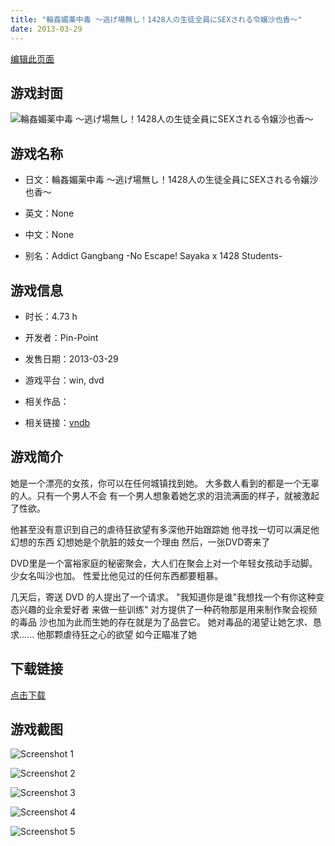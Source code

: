 ```yaml
---
title: "輪姦媚薬中毒 ～逃げ場無し！1428人の生徒全員にSEXされる令嬢沙也香～"
date: 2013-03-29
---
```

[编辑此页面](https://github.com/ACG-3/ADV3-source/blob/main/source/_posts/%E8%BC%AA%E5%A7%A6%E5%AA%9A%E8%96%AC%E4%B8%AD%E6%AF%92%20%EF%BD%9E%E9%80%83%E3%81%92%E5%A0%B4%E7%84%A1%E3%81%97%EF%BC%811428%E4%BA%BA%E3%81%AE%E7%94%9F%E5%BE%92%E5%85%A8%E5%93%A1%E3%81%ABSEX%E3%81%95%E3%82%8C%E3%82%8B%E4%BB%A4%E5%AC%A2%E6%B2%99%E4%B9%9F%E9%A6%99%EF%BD%9E.md)

## 游戏封面

![輪姦媚薬中毒 ～逃げ場無し！1428人の生徒全員にSEXされる令嬢沙也香～](https%3A//pan.timero.xyz/onedrive/img_lib_001/%E8%BC%AA%E5%A7%A6%E5%AA%9A%E8%96%AC%E4%B8%AD%E6%AF%92%20%EF%BD%9E%E9%80%83%E3%81%92%E5%A0%B4%E7%84%A1%E3%81%97%EF%BC%811428%E4%BA%BA%E3%81%AE%E7%94%9F%E5%BE%92%E5%85%A8%E5%93%A1%E3%81%ABSEX%E3%81%95%E3%82%8C%E3%82%8B%E4%BB%A4%E5%AC%A2%E6%B2%99%E4%B9%9F%E9%A6%99%EF%BD%9E_cover.avif)


## 游戏名称

- 日文：輪姦媚薬中毒 ～逃げ場無し！1428人の生徒全員にSEXされる令嬢沙也香～
- 英文：None
- 中文：None

- 别名：Addict Gangbang -No Escape! Sayaka x 1428 Students-


## 游戏信息

- 时长：4.73 h
- 开发者：Pin-Point
- 发售日期：2013-03-29
- 游戏平台：win, dvd
- 相关作品：

- 相关链接：[vndb](https://vndb.org/v12550)


## 游戏简介

她是一个漂亮的女孩，你可以在任何城镇找到她。
大多数人看到的都是一个无辜的人。只有一个男人不会
有一个男人想象着她乞求的泪流满面的样子，就被激起了性欲。

他甚至没有意识到自己的虐待狂欲望有多深他开始跟踪她
他寻找一切可以满足他幻想的东西 幻想她是个肮脏的妓女一个理由
然后，一张DVD寄来了

DVD里是一个富裕家庭的秘密聚会，大人们在聚会上对一个年轻女孩动手动脚。
少女名叫沙也加。
性爱比他见过的任何东西都要粗暴。

几天后，寄送 DVD 的人提出了一个请求。
"我知道你是谁"我想找一个有你这种变态兴趣的业余爱好者 来做一些训练"
对方提供了一种药物那是用来制作聚会视频的毒品
沙也加为此而生她的存在就是为了品尝它。
她对毒品的渴望让她乞求、恳求......
他那颗虐待狂之心的欲望 如今正瞄准了她




## 下载链接

[点击下载](https://pan.timero.xyz/onedrive/adv_lib_001/%E8%BC%AA%E5%A7%A6%E5%AA%9A%E8%96%AC%E4%B8%AD%E6%AF%92%20%EF%BD%9E%E9%80%83%E3%81%92%E5%A0%B4%E7%84%A1%E3%81%97%EF%BC%811428%E4%BA%BA%E3%81%AE%E7%94%9F%E5%BE%92%E5%85%A8%E5%93%A1%E3%81%ABSEX%E3%81%95%E3%82%8C%E3%82%8B%E4%BB%A4%E5%AC%A2%E6%B2%99%E4%B9%9F%E9%A6%99%EF%BD%9E)


## 游戏截图


![Screenshot 1](https%3A//pan.timero.xyz/onedrive/img_lib_001/%E8%BC%AA%E5%A7%A6%E5%AA%9A%E8%96%AC%E4%B8%AD%E6%AF%92%20%EF%BD%9E%E9%80%83%E3%81%92%E5%A0%B4%E7%84%A1%E3%81%97%EF%BC%811428%E4%BA%BA%E3%81%AE%E7%94%9F%E5%BE%92%E5%85%A8%E5%93%A1%E3%81%ABSEX%E3%81%95%E3%82%8C%E3%82%8B%E4%BB%A4%E5%AC%A2%E6%B2%99%E4%B9%9F%E9%A6%99%EF%BD%9E_Screenshot_1.avif)

![Screenshot 2](https%3A//pan.timero.xyz/onedrive/img_lib_001/%E8%BC%AA%E5%A7%A6%E5%AA%9A%E8%96%AC%E4%B8%AD%E6%AF%92%20%EF%BD%9E%E9%80%83%E3%81%92%E5%A0%B4%E7%84%A1%E3%81%97%EF%BC%811428%E4%BA%BA%E3%81%AE%E7%94%9F%E5%BE%92%E5%85%A8%E5%93%A1%E3%81%ABSEX%E3%81%95%E3%82%8C%E3%82%8B%E4%BB%A4%E5%AC%A2%E6%B2%99%E4%B9%9F%E9%A6%99%EF%BD%9E_Screenshot_2.avif)

![Screenshot 3](https%3A//pan.timero.xyz/onedrive/img_lib_001/%E8%BC%AA%E5%A7%A6%E5%AA%9A%E8%96%AC%E4%B8%AD%E6%AF%92%20%EF%BD%9E%E9%80%83%E3%81%92%E5%A0%B4%E7%84%A1%E3%81%97%EF%BC%811428%E4%BA%BA%E3%81%AE%E7%94%9F%E5%BE%92%E5%85%A8%E5%93%A1%E3%81%ABSEX%E3%81%95%E3%82%8C%E3%82%8B%E4%BB%A4%E5%AC%A2%E6%B2%99%E4%B9%9F%E9%A6%99%EF%BD%9E_Screenshot_3.avif)

![Screenshot 4](https%3A//pan.timero.xyz/onedrive/img_lib_001/%E8%BC%AA%E5%A7%A6%E5%AA%9A%E8%96%AC%E4%B8%AD%E6%AF%92%20%EF%BD%9E%E9%80%83%E3%81%92%E5%A0%B4%E7%84%A1%E3%81%97%EF%BC%811428%E4%BA%BA%E3%81%AE%E7%94%9F%E5%BE%92%E5%85%A8%E5%93%A1%E3%81%ABSEX%E3%81%95%E3%82%8C%E3%82%8B%E4%BB%A4%E5%AC%A2%E6%B2%99%E4%B9%9F%E9%A6%99%EF%BD%9E_Screenshot_4.avif)

![Screenshot 5](https%3A//pan.timero.xyz/onedrive/img_lib_001/%E8%BC%AA%E5%A7%A6%E5%AA%9A%E8%96%AC%E4%B8%AD%E6%AF%92%20%EF%BD%9E%E9%80%83%E3%81%92%E5%A0%B4%E7%84%A1%E3%81%97%EF%BC%811428%E4%BA%BA%E3%81%AE%E7%94%9F%E5%BE%92%E5%85%A8%E5%93%A1%E3%81%ABSEX%E3%81%95%E3%82%8C%E3%82%8B%E4%BB%A4%E5%AC%A2%E6%B2%99%E4%B9%9F%E9%A6%99%EF%BD%9E_Screenshot_5.avif)

